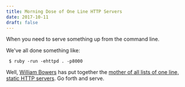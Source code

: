```yaml
---
title: Morning Dose of One Line HTTP Servers
date: 2017-10-11
draft: false
---
```


When you need to serve something up from the command line.

We've all done something like:

     $ ruby -run -ehttpd . -p8000

Well, [William Bowers][] has put together the 
[mother of all lists of one line, static HTTP servers][one line servers]. Go forth and serve.

[William Bowers]: https://gist.github.com/willurd
[one line servers]: https://gist.github.com/willurd/5720255

